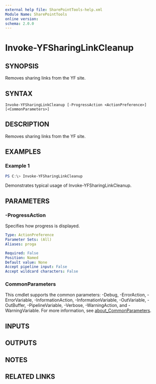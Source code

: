 ```yaml
---
external help file: SharePointTools-help.xml
Module Name: SharePointTools
online version:
schema: 2.0.0
---
```


# Invoke-YFSharingLinkCleanup

## SYNOPSIS
Removes sharing links from the YF site.

## SYNTAX

```
Invoke-YFSharingLinkCleanup [-ProgressAction <ActionPreference>] [<CommonParameters>]
```

## DESCRIPTION
Removes sharing links from the YF site.

## EXAMPLES

### Example 1
```powershell
PS C:\> Invoke-YFSharingLinkCleanup
```

Demonstrates typical usage of Invoke-YFSharingLinkCleanup.

## PARAMETERS

### -ProgressAction
Specifies how progress is displayed.

```yaml
Type: ActionPreference
Parameter Sets: (All)
Aliases: proga

Required: False
Position: Named
Default value: None
Accept pipeline input: False
Accept wildcard characters: False
```

### CommonParameters
This cmdlet supports the common parameters: -Debug, -ErrorAction, -ErrorVariable, -InformationAction, -InformationVariable, -OutVariable, -OutBuffer, -PipelineVariable, -Verbose, -WarningAction, and -WarningVariable. For more information, see [about_CommonParameters](http://go.microsoft.com/fwlink/?LinkID=113216).

## INPUTS

## OUTPUTS

## NOTES

## RELATED LINKS
